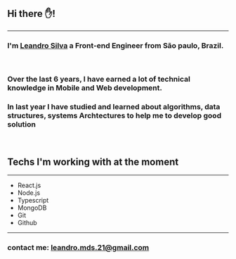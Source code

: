 ## Hi there :hand:!

***

### I'm [Leandro Silva](http://www.leandromsilva.com.br) a **Front-end Engineer** from São paulo, Brazil.
<br>

### Over the last 6 years, I have earned a lot of technical knowledge in Mobile and Web development.
### In last year I have studied and learned about algorithms, data structures, systems Archtectures to help me to develop good solution  
<br>

## Techs I'm working with at the moment

***

- React.js
- Node.js
- Typescript
- MongoDB
- Git
- Github

 ***
### contact me: <leandro.mds.21@gmail.com>


<!--
**leandromds/leandromds** is a ✨ _special_ ✨ repository because its `README.md` (this file) appears on your GitHub profile.

Here are some ideas to get you started:

- 🔭 I’m currently working on ...
- 🌱 I’m currently learning ...
- 👯 I’m looking to collaborate on ...
- 🤔 I’m looking for help with ...
- 💬 Ask me about ...
- 📫 How to reach me: ...
- 😄 Pronouns: ...
- ⚡ Fun fact: ...
-->
